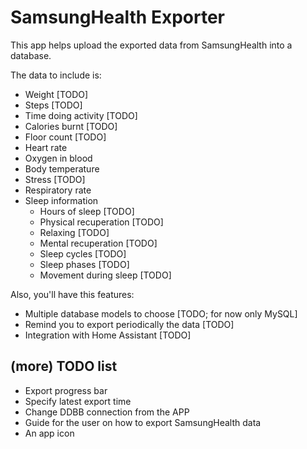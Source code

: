# SamsungHealth Exporter

This app helps upload the exported data from SamsungHealth into a database.

The data to include is:
- Weight [TODO]
- Steps [TODO]
- Time doing activity [TODO]
- Calories burnt [TODO]
- Floor count [TODO]
- Heart rate
- Oxygen in blood
- Body temperature
- Stress [TODO]
- Respiratory rate
- Sleep information
  - Hours of sleep [TODO]
  - Physical recuperation [TODO]
  - Relaxing [TODO]
  - Mental recuperation [TODO]
  - Sleep cycles [TODO]
  - Sleep phases [TODO]
  - Movement during sleep [TODO]

Also, you'll have this features:
- Multiple database models to choose [TODO; for now only MySQL]
- Remind you to export periodically the data [TODO]
- Integration with Home Assistant [TODO]

## (more) TODO list
- Export progress bar
- Specify latest export time
- Change DDBB connection from the APP
- Guide for the user on how to export SamsungHealth data
- An app icon